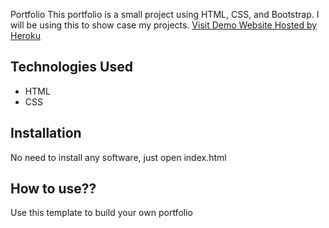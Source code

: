 Portfolio
This portfolio is a small project using HTML, CSS, and Bootstrap. I will be using this to show case my projects.
[Visit Demo Website Hosted by Heroku](https://shivamdesai-portfolio.herokuapp.com/)

## Technologies Used

- HTML
- CSS

## Installation

No need to install any software, just open index.html

## How to use??

Use this template to build your own portfolio
